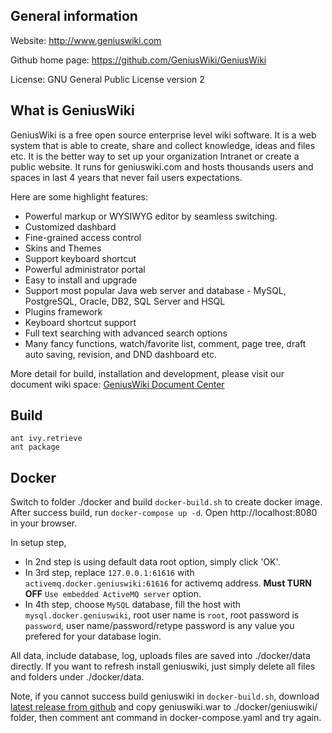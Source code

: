 ## General information

Website: http://www.geniuswiki.com

Github home page: https://github.com/GeniusWiki/GeniusWiki

License: GNU General Public License version 2

##  What is GeniusWiki

GeniusWiki is a free open source enterprise level wiki software. It is a web system that is able to create, share and collect knowledge, ideas and files etc. It is the better way to set up your organization Intranet or create a public website. It runs for geniuswiki.com and hosts thousands users and spaces in last 4 years that never fail users expectations. 

Here are some highlight features:

* Powerful markup or WYSIWYG editor by seamless switching.
* Customized dashbard
* Fine-grained access control
* Skins and Themes
* Support keyboard shortcut
* Powerful administrator portal
* Easy to install and upgrade
* Support most popular Java web server and database - MySQL, PostgreSQL, Oracle, DB2, SQL Server and HSQL 
* Plugins framework
* Keyboard shortcut support
* Full text searching with advanced search options
* Many fancy functions, watch/favorite list, comment, page tree, draft auto saving, revision, and DND dashboard etc.

More detail for build, installation and development,  please visit our document wiki space:
[GeniusWiki Document Center](http://www.geniuswiki.com/page/GeniusWiki+document/GeniusWiki+document)


##  Build

```
ant ivy.retrieve
ant package
```

## Docker

Switch to folder ./docker and build `docker-build.sh` to create docker image. After success build, run `docker-compose up -d`.  Open http://localhost:8080 in your browser. 

In setup step, 
* In 2nd step is using default data root option, simply click 'OK'. 
* In 3rd step, replace `127.0.0.1:61616` with `activemq.docker.geniuswiki:61616` for activemq address. **Must TURN OFF** `Use embedded ActiveMQ server` option.
* In 4th step, choose `MySQL` database, fill the host with `mysql.docker.geniuswiki`, root user name is `root`, root password is `password`, user name/password/retype password is any value you prefered for your database login.

All data, include database, log, uploads files are saved into ./docker/data directly. If you want to refresh install geniuswiki, just simply delete all files and folders under ./docker/data.


Note, if you cannot success build geniuswiki in `docker-build.sh`, download [latest release from github](https://github.com/GeniusWiki/GeniusWiki/releases) and copy geniuswiki.war to ./docker/geniuswiki/ folder, then comment ant command in docker-compose.yaml and try again.